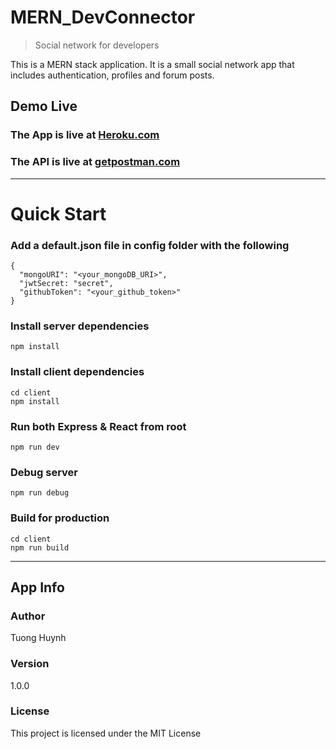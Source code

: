# MERN_DevConnector

> Social network for developers

This is a MERN stack application. It is a small social network app that includes authentication, profiles and forum posts.

## Demo Live

### The App is live at [Heroku.com](https://tuong-devconnector.herokuapp.com/)

### The API is live at [getpostman.com](https://documenter.getpostman.com/view/6870044/SzmmVamw?version=latest)

---

# Quick Start

### Add a default.json file in config folder with the following

```
{
  "mongoURI": "<your_mongoDB_URI>",
  "jwtSecret: "secret",
  "githubToken": "<your_github_token>"
}
```

### Install server dependencies

```
npm install
```

### Install client dependencies

```
cd client
npm install
```

### Run both Express & React from root

```
npm run dev
```

### Debug server

```
npm run debug
```

### Build for production

```
cd client
npm run build
```

---

## App Info

### Author

Tuong Huynh

### Version

1.0.0

### License

This project is licensed under the MIT License
